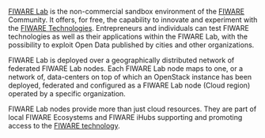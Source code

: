 [FIWARE Lab](https://www.fiware.org/developers/fiware-lab/) is the non-commercial sandbox environment of the [FIWARE](https://www.fiware.org) Community. It offers, for free, the capability to innovate and experiment with the [FIWARE Technologies](https://www.fiware.org). Entrepreneurs and individuals can test FIWARE technologies as well as their applications within the FIWARE Lab, with the possibility to exploit Open Data published by cities and other organizations.

FIWARE Lab is deployed over a geographically distributed network of federated FIWARE Lab nodes. Each FIWARE Lab node maps to one, or a network of, data-centers on top of which an OpenStack instance has been deployed, federated and configured as a FIWARE Lab node (Cloud region) operated by a specific organization.

FIWARE Lab nodes provide more than just cloud resources. They are part of local FIWARE Ecosystems and FIWARE iHubs supporting and promoting access to the [FIWARE technology](https://www.fiware.org).